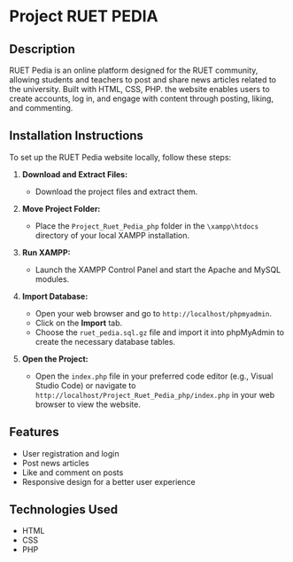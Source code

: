 
# Project RUET PEDIA

## Description
RUET Pedia is an online platform designed for the RUET community, allowing students and teachers to post and share news articles related to the university. Built with HTML, CSS, PHP. the website enables users to create accounts, log in, and engage with content through posting, liking, and commenting.

## Installation Instructions

To set up the RUET Pedia website locally, follow these steps:

1. **Download and Extract Files:**
   - Download the project files and extract them.

2. **Move Project Folder:**
   - Place the `Project_Ruet_Pedia_php` folder in the `\xampp\htdocs` directory of your local XAMPP installation.

3. **Run XAMPP:**
   - Launch the XAMPP Control Panel and start the Apache and MySQL modules.

4. **Import Database:**
   - Open your web browser and go to `http://localhost/phpmyadmin`.
   - Click on the **Import** tab.
   - Choose the `ruet_pedia.sql.gz` file and import it into phpMyAdmin to create the necessary database tables.

5. **Open the Project:**
   - Open the `index.php` file in your preferred code editor (e.g., Visual Studio Code) or navigate to `http://localhost/Project_Ruet_Pedia_php/index.php` in your web browser to view the website.

## Features
- User registration and login
- Post news articles
- Like and comment on posts
- Responsive design for a better user experience

## Technologies Used
- HTML
- CSS
- PHP

